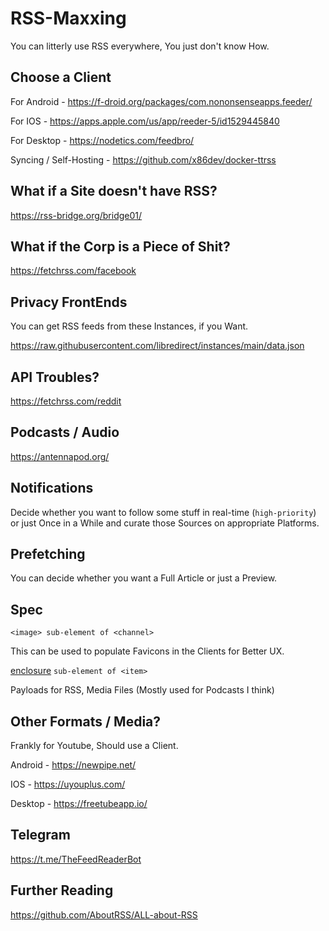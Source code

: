 # RSS-Maxxing

You can litterly use RSS everywhere, You just don't know How.

## Choose a Client

For Android - https://f-droid.org/packages/com.nononsenseapps.feeder/

For IOS - https://apps.apple.com/us/app/reeder-5/id1529445840

For Desktop - https://nodetics.com/feedbro/

Syncing / Self-Hosting - https://github.com/x86dev/docker-ttrss

## What if a Site doesn't have RSS?

https://rss-bridge.org/bridge01/

## What if the Corp is a Piece of Shit?

https://fetchrss.com/facebook

## Privacy FrontEnds

You can get RSS feeds from these Instances, if you Want.

https://raw.githubusercontent.com/libredirect/instances/main/data.json

## API Troubles?

https://fetchrss.com/reddit

## Podcasts / Audio

https://antennapod.org/

## Notifications

Decide whether you want to follow some stuff in real-time (`high-priority`) or just Once in a While and curate those Sources on appropriate Platforms.

## Prefetching

You can decide whether you want a Full Article or just a Preview.

## Spec

`<image> sub-element of <channel>`

This can be used to populate Favicons in the Clients for Better UX.

[enclosure](https://www.rssboard.org/rss-enclosures-use-case) `sub-element of <item>`

Payloads for RSS, Media Files (Mostly used for Podcasts I think)

## Other Formats / Media?

Frankly for Youtube, Should use a Client.

Android - https://newpipe.net/

IOS - https://uyouplus.com/

Desktop - https://freetubeapp.io/

## Telegram

https://t.me/TheFeedReaderBot

## Further Reading

https://github.com/AboutRSS/ALL-about-RSS
